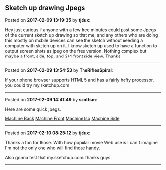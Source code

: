 ## Sketch up drawing Jpegs
Posted on **2017-02-09 13:19:35** by **tjdux**:

Hey just curious if anyone with a few free minutes could post some Jpegs of the current sketch up drawing so that me, and any others who are doing this mostly on mobile devices can see the sketch without needing a computer with sketch up on it.  I know sketch up used to have a function to output screen shots as jpeg on the free version.   Nothing complex but maybe a front, side, top, and 3/4 front side view.   Thanks

---

Posted on **2017-02-09 13:54:53** by **TheRiflesSpiral**:

If your phone browser supports HTML 5 and has a fairly hefty processor, you could try my.sketchup.com

---

Posted on **2017-02-09 14:41:49** by **scottsm**:

Here are some quick jpegs.

 [Machine Back](/images/Vr/wE/VrwE_machineback.jpg.jpg) [Machine Front](/images/yd/7N/yd7N_machinefront.jpg.jpg) [Machine Iso](/images/iL/YR/iLYR_machineiso.jpg.jpg) [Machine Side](/images/R7/HS/R7HS_machineside.jpg.jpg)

---

Posted on **2017-02-10 08:25:12** by **tjdux**:

Thanks a ton for those.  With how popular movie Web use is I can't imagine I'm not the only one who will find those handy.  



Also gonna test that my.sketchup.com. thanks guys.

---

